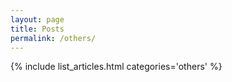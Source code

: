 ```yaml
---
layout: page
title: Posts
permalink: /others/
---
```

{% include list_articles.html categories='others' %}
